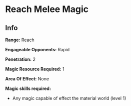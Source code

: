 # Reach Melee Magic

## Info

**Range:** Reach

**Engageable Opponents:** Rapid

**Penetration:** 2

**Magic Resource Required:** 1

**Area Of Effect:** None

**Magic skills required:**

- Any magic capable of effect the material world (level 1)
